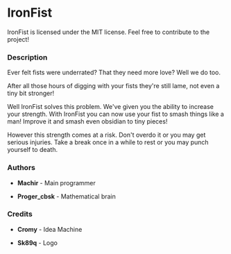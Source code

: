IronFist
========

IronFist is licensed under the MIT license. 
Feel free to contribute to the project!

### Description ###

Ever felt fists were underrated? That they need more love? Well we do too.

After all those hours of digging with your fists they're still lame, not even a tiny bit stronger!

Well IronFist solves this problem. We've given you the ability to increase your strength. With IronFist you can now use your fist to smash things like a man! Improve it and smash even obsidian to tiny pieces!

However this strength comes at a risk. Don't overdo it or you may get serious injuries. Take a break once in a while to rest or you may punch yourself to death.

### Authors ###

- **Machir** - Main programmer

- **Proger_cbsk** - Mathematical brain

### Credits ###

- **Cromy** - Idea Machine

- **Sk89q** - Logo
